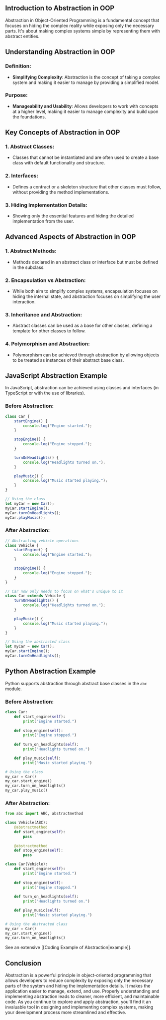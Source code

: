 
## Introduction to Abstraction in OOP

Abstraction in Object-Oriented Programming is a fundamental concept that focuses on hiding the complex reality while exposing only the necessary parts. It's about making complex systems simple by representing them with abstract entities.

## Understanding Abstraction in OOP

### Definition:

- **Simplifying Complexity**: Abstraction is the concept of taking a complex system and making it easier to manage by providing a simplified model.

### Purpose:

- **Manageability and Usability**: Allows developers to work with concepts at a higher level, making it easier to manage complexity and build upon the foundations.

## Key Concepts of Abstraction in OOP

### 1. Abstract Classes:

- Classes that cannot be instantiated and are often used to create a base class with default functionality and structure.

### 2. Interfaces:

- Defines a contract or a skeleton structure that other classes must follow, without providing the method implementations.

### 3. Hiding Implementation Details:

- Showing only the essential features and hiding the detailed implementation from the user.

## Advanced Aspects of Abstraction in OOP

### 1. Abstract Methods:

- Methods declared in an abstract class or interface but must be defined in the subclass.

### 2. Encapsulation vs Abstraction:

- While both aim to simplify complex systems, encapsulation focuses on hiding the internal state, and abstraction focuses on simplifying the user interaction.

### 3. Inheritance and Abstraction:

- Abstract classes can be used as a base for other classes, defining a template for other classes to follow.

### 4. Polymorphism and Abstraction:

- Polymorphism can be achieved through abstraction by allowing objects to be treated as instances of their abstract base class.

## JavaScript Abstraction Example

In JavaScript, abstraction can be achieved using classes and interfaces (in TypeScript or with the use of libraries).

### Before Abstraction:

```javascript
class Car {
    startEngine() {
        console.log("Engine started.");
    }

    stopEngine() {
        console.log("Engine stopped.");
    }

    turnOnHeadlights() {
        console.log("Headlights turned on.");
    }

    playMusic() {
        console.log("Music started playing.");
    }
}

// Using the class
let myCar = new Car();
myCar.startEngine();
myCar.turnOnHeadlights();
myCar.playMusic();
```

### After Abstraction:

```javascript
// Abstracting vehicle operations
class Vehicle {
    startEngine() {
        console.log("Engine started.");
    }

    stopEngine() {
        console.log("Engine stopped.");
    }
}

// Car now only needs to focus on what's unique to it
class Car extends Vehicle {
    turnOnHeadlights() {
        console.log("Headlights turned on.");
    }

    playMusic() {
        console.log("Music started playing.");
    }
}

// Using the abstracted class
let myCar = new Car();
myCar.startEngine();
myCar.turnOnHeadlights();
```

## Python Abstraction Example

Python supports abstraction through abstract base classes in the `abc` module.

### Before Abstraction:

```python
class Car:
    def start_engine(self):
        print("Engine started.")
    
    def stop_engine(self):
        print("Engine stopped.")
    
    def turn_on_headlights(self):
        print("Headlights turned on.")

    def play_music(self):
        print("Music started playing.")

# Using the class
my_car = Car()
my_car.start_engine()
my_car.turn_on_headlights()
my_car.play_music()
```

### After Abstraction:

```python
from abc import ABC, abstractmethod

class Vehicle(ABC):
    @abstractmethod
    def start_engine(self):
        pass
    
    @abstractmethod
    def stop_engine(self):
        pass

class Car(Vehicle):
    def start_engine(self):
        print("Engine started.")
    
    def stop_engine(self):
        print("Engine stopped.")
    
    def turn_on_headlights(self):
        print("Headlights turned on.")

    def play_music(self):
        print("Music started playing.")

# Using the abstracted class
my_car = Car()
my_car.start_engine()
my_car.turn_on_headlights()
```


See an extensive [[Coding Example of Abstraction|example]].
## Conclusion

Abstraction is a powerful principle in object-oriented programming that allows developers to reduce complexity by exposing only the necessary parts of the system and hiding the implementation details. It makes the application easier to manage, extend, and use. Properly understanding and implementing abstraction leads to cleaner, more efficient, and maintainable code. As you continue to explore and apply abstraction, you'll find it an invaluable tool in designing and implementing complex systems, making your development process more streamlined and effective.